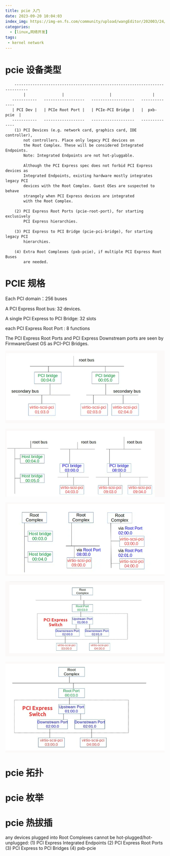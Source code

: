 ```yaml
---
title: pcie 入门
date: 2023-09-20 10:04:03
index_img: https://img-en.fs.com/community/upload/wangEditor/202003/24/_1585046553_TZOmBePO8Z.jpg
categories:
  - [linux,网络开发]
tags:
 - kernel network
---
```

# pcie 设备类型

```
    ----------------------------------------------------------------------------
        |                |                    |                  |
   -----------   ------------------   -------------------   --------------
   | PCI Dev |   | PCIe Root Port |   | PCIe-PCI Bridge |   |  pxb-pcie  |
   -----------   ------------------   -------------------   --------------
    (1) PCI Devices (e.g. network card, graphics card, IDE controller),
        not controllers. Place only legacy PCI devices on
        the Root Complex. These will be considered Integrated Endpoints.
        Note: Integrated Endpoints are not hot-pluggable.

        Although the PCI Express spec does not forbid PCI Express devices as
        Integrated Endpoints, existing hardware mostly integrates legacy PCI
        devices with the Root Complex. Guest OSes are suspected to behave
        strangely when PCI Express devices are integrated
        with the Root Complex.

    (2) PCI Express Root Ports (pcie-root-port), for starting exclusively
        PCI Express hierarchies.

    (3) PCI Express to PCI Bridge (pcie-pci-bridge), for starting legacy PCI
        hierarchies.

    (4) Extra Root Complexes (pxb-pcie), if multiple PCI Express Root Buses
        are needed.
```

# PCIE 规格

Each PCI domain：256 buses

A PCI Express Root bus: 32 devices.

A single PCI Express to PCI Bridge: 32 slots

each PCI Express Root Port : 8 functions

The PCI Express Root Ports and PCI Express Downstream ports are seen by
Firmware/Guest OS as PCI-PCI Bridges.

![1701778456275](../../medias/pcie_虚拟化/1701778456275.png)

![1701778440662](../../medias/pcie_虚拟化/1701778440662.png)

![1701778510427](../../medias/pcie_虚拟化/1701778510427.png)

![1701778479591](../../medias/pcie_虚拟化/1701778479591.png)

![1701778582404](../../medias/pcie_虚拟化/1701778582404.png)

# pcie 拓扑

# pcie 枚举

# pcie 热拔插

any devices plugged into Root Complexes cannot be hot-plugged/hot-unplugged:
    (1) PCI Express Integrated Endpoints
    (2) PCI Express Root Ports
    (3) PCI Express to PCI Bridges
    (4) pxb-pcie
